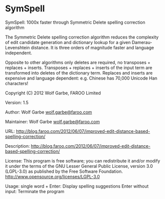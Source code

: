 SymSpell
========

SymSpell: 1000x faster through Symmetric Delete spelling correction algorithm

The Symmetric Delete spelling correction algorithm reduces the complexity of edit candidate generation and dictionary lookup for a given Damerau-Levenshtein distance. It is three orders of magnitude faster and language independent.

Opposite to other algorithms only deletes are required, no transposes + replaces + inserts.
Transposes + replaces + inserts of the input term are transformed into deletes of the dictionary term.
Replaces and inserts are expensive and language dependent: e.g. Chinese has 70,000 Unicode Han characters!

Copyright (C) 2012 Wolf Garbe, FAROO Limited

Version: 1.5

Author: Wolf Garbe <wolf.garbe@faroo.com>

Maintainer: Wolf Garbe <wolf.garbe@faroo.com>

URL: http://blog.faroo.com/2012/06/07/improved-edit-distance-based-spelling-correction/

Description: http://blog.faroo.com/2012/06/07/improved-edit-distance-based-spelling-correction/


License:
This program is free software; you can redistribute it and/or modify
it under the terms of the GNU Lesser General Public License, 
version 3.0 (LGPL-3.0) as published by the Free Software Foundation.
http://www.opensource.org/licenses/LGPL-3.0

Usage: single word + Enter:  Display spelling suggestions
       Enter without input:  Terminate the program


